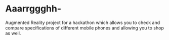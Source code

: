 # Aaarrggghh-
Augmented Reality project for a hackathon which allows you to check and compare specifications of different mobile phones and allowing you to shop as well.
